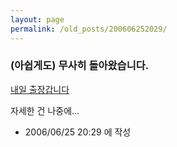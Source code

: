 ```yaml
---
layout: page
permalink: /old_posts/200606252029/
---
```


### (아쉽게도) 무사히 돌아왔습니다.

<a href="2119866.html" title="">내일 출장갑니다</a> 

자세한 건 나중에...





- 2006/06/25 20:29 에 작성